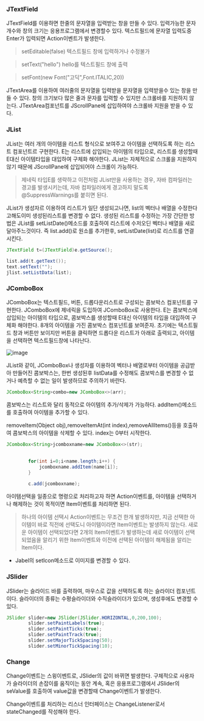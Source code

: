 ### JTextField

JTextField를 이용하면 한줄의 문자열을 입력받는 창을 만들 수 있다.
입력가능한 문자개수와 창의 크기는 응용프로그램에서 변경할수 있다.
텍스트필드에 문자열 입력도중 Enter가 입력되면 Action이벤트가 발생한다.
> setEditable(false)
텍스트필드 창에 입력하거나 수정불가

> setText("hello")
hello를 텍스트필드 창에 출력

> setFont(new Font("고딕",Font.ITALIC,20))

JTextArea를 이용하여 여러줄의 문자열을 입력받을 문자열을 입력받을수 있는 창을 만들 수 있다.
창의 크기보다 많은 줄과 문자를 입력할 수 있지만 스크롤바를 지원하지 않는다.
JTextArea컴포넌트를 JScrollPane에 삽입하여야 스크롤바 지원을 받을 수 있다.


### JList
JList는 여러 개의 아이템을 리스트 형식으로 보여주고 아이템을 선택하도록 하는 리스트 컴포넌트르 구현한다.
E는 리스트에 삽입되는 아이템의 타입으로, 리스트를 생성할때 E대신 아이템타입을 대입하여 구체화 해야한다.
JList는 자체적으로 스크롤을 지원하지 않기 때문에 JScrollPane에 삽입되어야 스크롤이 가능하다.

> 제네릭 타입E를 생략하고 이전처럼 JList만을 사용하는 경우, 자바 컴파일러는 경고를 발생시키는데, 자바
> 컴파일러에게 경고하지 말도록 @SuppressWarnings를 붙히면 된다.


JList가 생성자르 이용하여 리스트가 일단 생성되고나면, list의 벡터나 배열을 수정한다고해도이미 생성된리스트를 변경할 수 없다.
생성된 리스트를 수정하는 가장 간단한 방법은 JList를 setListDate()메소드를 호출하여 리스트에 수저오딘 벡터나 배열을 새로 달아주느것이다.
즉 list.add()로 원소를 추가한후, setListDate(list)로 리스트를 연결시킨다.


```java
JTextField t=(JTextField)e.getSource();
				
list.add(t.getText());
text.setText("");
jlist.setListData(list);
```



### JComboBox

JComboBox는 텍스트필드, 버튼, 드롭다운리스트로 구성되는 콤보박스 컴포넌트를 구현한다.
JComboBox에 제네릭을 도입하여 JComboBox로 사용한다. E는 콤보박스에 삽입되는 아이템의 타입으로, 콤보박스를 생성할때 E대신 아이템의 타입을 대입하여 구체화 해야한다.
8개의 아이템을 가진 콤보박스 컴포넌트를 보여준자. 초기에는 텍스트필드 창과 버튼만 보이지만 버튼을 클릭하면 드롭다운 리스트가 아래로 출력되고,
아이템을 선택하면 텍스트필드창에 나타난다.


![image](https://user-images.githubusercontent.com/80390524/129688099-eacc5f77-5ed4-4587-a32a-86558775bcaf.png)


JList와 같이, JComboBox나 생성자를 이용하여 벡터나 배열로부터 아이템을 공급받아 만들어진
콤보박스는, 한번 생성된후 listData를 수정해도 콤보박스를 변경할 수 없거나 예측할 수 없는 일이 발생하므로 주의하기 바란다.

```java
JComboBox<String>combo=new JComboBox<>(arr);
```

콤보박스는 리스트와 달리 동적으로 아이템의 추가/삭제가 가능하다.
addItem()메소드를 호출하여 아이템을 추가할 수 있다.

removeItem(Object obj),removeItemAt(int index),removeAllItems()등을 호출하여
콤보박스의 아이템을 삭제할 수 있다. index는 0부터 시작한다.



```java
JComboBox<String>jcomboxname=new JComboBox<>(str);

		
		for(int i=0;i<name.length;i++) {
			jcomboxname.addItem(name[i]);
		}
		
		c.add(jcomboxname);
```


아이템선택을 일종으로 명령으로 처리하고자 하면 Action이벤트를, 아이템을 선택하거나 해제하는 것이 목적이면 Item이벤트를 처리하면 된다.

> 하나의 아이템 선택시 Action이벤트는 무조건 한개 발생하지만, 지금 선택한 아이템이 바로 직전에 선택도니 아이템이라면 Item이벤트는 발생하지 않는다.
> 새로운 아이템이 선택되었다면 2개의 Item이벤트가 발생하는데 새로 아이템이 선택되었음을 알리기 위한 Item이벤트와 이전에 선택된 아이템이 해제됨을 알리는 Item이다.

+ Jabel의 setIcon메소드로 이미지를 변경할 수 있다.




### JSlider

JSlider는 슬라이드 바를 출력하여, 마우스로 값을 선택하도록 하는 슬라이더 컴포넌트이다.
슬라이더의 종류는 수평슬라이더와 수직슬라이더가 있으며, 생성후에도 변경할 수 있다.

```java
JSlider slider=new JSlider(JSlider.HORIZONTAL,0,200,100);
		slider.setPaintLabels(true);
		slider.setPaintTicks(true);
		slider.setPaintTrack(true);
		slider.setMajorTickSpacing(50);
		slider.setMinorTickSpacing(10);
```

### Change

Change이벤트는 스윙이벤트로, JSlider의 값이 바뀌면 발생한다.
구체적으로 사용자가 슬라이더의 손잡이를 움직이는 동안 계속, 혹은 응용프로그램에서 JSlider의 seValue를 호출하여
value값을 변경할때 Change이벤트가 발생한다.

Change이벤트를 처리하는 리스너 인터페이스는 ChangeListener로서 stateChanged를 작성해야 한다.









